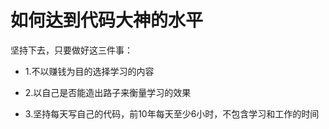 # 如何达到代码大神的水平

坚持下去，只要做好这三件事：

- 1.不以赚钱为目的选择学习的内容

- 2.以自己是否能造出路子来衡量学习的效果

- 3.坚持每天写自己的代码，前10年每天至少6小时，不包含学习和工作的时间

